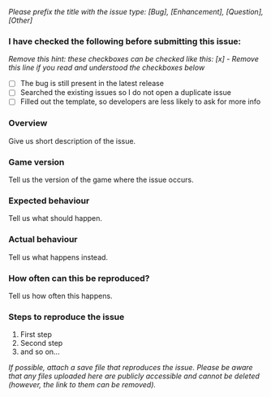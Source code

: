 _Please prefix the title with the issue type: [Bug], [Enhancement], [Question], [Other]_

### I have checked the following before submitting this issue:
_Remove this hint: these checkboxes can be checked like this: [x] - Remove this line if you read and understood the checkboxes below_
- [ ] The bug is still present in the latest release
- [ ] Searched the existing issues so I do not open a duplicate issue
- [ ] Filled out the template, so developers are less likely to ask for more info

### Overview
Give us short description of the issue.
	
### Game version
Tell us the version of the game where the issue occurs.
	
### Expected behaviour
Tell us what should happen.
	
### Actual behaviour
Tell us what happens instead.

### How often can this be reproduced?
Tell us how often this happens.

### Steps to reproduce the issue

1. First step
2. Second step
3. and so on...

_If possible, attach a save file that reproduces the issue._
_Please be aware that any files uploaded here are publicly accessible and cannot be deleted (however, the link to them can be removed)._
